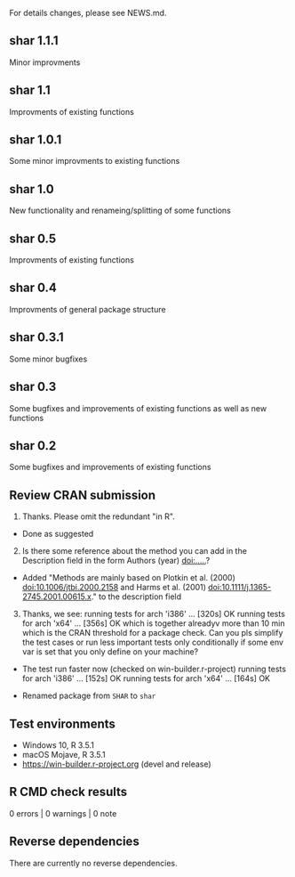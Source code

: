 For details changes, please see NEWS.md.

## shar 1.1.1
Minor improvments

## shar 1.1
Improvments of existing functions

## shar 1.0.1
Some minor improvments to existing functions

## shar 1.0
New functionality and renameing/splitting of some functions

## shar 0.5
Improvments of existing functions

## shar 0.4
Improvments of general package structure

## shar 0.3.1
Some minor bugfixes

## shar 0.3
Some bugfixes and improvements of existing functions as well as new functions

## shar 0.2 
Some bugfixes and improvements of existing functions

## Review CRAN submission
1. Thanks. Please omit the redundant "in R". 

* Done as suggested
  
2. Is there some reference about the method you can add in the Description field in the form Authors (year) <doi:.....>? 

* Added "Methods are mainly based on Plotkin et al. (2000) <doi:10.1006/jtbi.2000.2158> and Harms et al. (2001) <doi:10.1111/j.1365-2745.2001.00615.x>." to the description field

3. Thanks, we see: 
  running tests for arch 'i386' ... [320s] OK 
  running tests for arch 'x64' ... [356s] OK
which is together alreadyv more than 10 min which is the CRAN threshold for a package check. Can you pls simplify the test cases or run less important tests only conditionally if some env var is set that you only define on your machine?

* The test run faster now (checked on win-builder.r-project)
  running tests for arch 'i386' ... [152s] OK
  running tests for arch 'x64' ... [164s] OK

* Renamed package from `SHAR` to `shar`

## Test environments
* Windows 10, R 3.5.1
* macOS Mojave, R 3.5.1
* https://win-builder.r-project.org (devel and release)

## R CMD check results
0 errors | 0 warnings | 0 note

## Reverse dependencies
There are currently no reverse dependencies.
